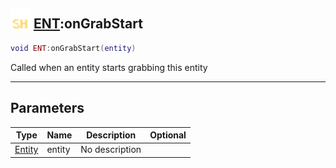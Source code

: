 ## <img src="../../.gitbook/assets/shared.png" width="32" height="32" /> [ENT](../ent/README.md):onGrabStart

```lua
void ENT:onGrabStart(entity)
```

Called when an entity starts grabbing this entity<br>

-----------------
## Parameters

| Type   | Name | Description | Optional |
| ------ | ---- | ----------- | -------: |
| [Entity](../entity/README.md) | entity | No description |  |
